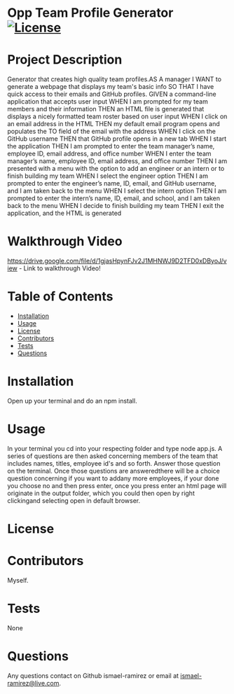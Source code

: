 # **Opp Team Profile Generator**                 [![License](https://img.shields.io/badge/License--blue.svg)](https://opensource.org/licenses/)
  # Project Description
  Generator that creates high quality team profiles.AS A manager
I WANT to generate a webpage that displays my team's basic info
SO THAT I have quick access to their emails and GitHub profiles.
GIVEN a command-line application that accepts user input
WHEN I am prompted for my team members and their information
THEN an HTML file is generated that displays a nicely formatted team roster based on user input
WHEN I click on an email address in the HTML
THEN my default email program opens and populates the TO field of the email with the address
WHEN I click on the GitHub username
THEN that GitHub profile opens in a new tab
WHEN I start the application
THEN I am prompted to enter the team manager’s name, employee ID, email address, and office number
WHEN I enter the team manager’s name, employee ID, email address, and office number
THEN I am presented with a menu with the option to add an engineer or an intern or to finish building my team
WHEN I select the engineer option
THEN I am prompted to enter the engineer’s name, ID, email, and GitHub username, and I am taken back to the menu
WHEN I select the intern option
THEN I am prompted to enter the intern’s name, ID, email, and school, and I am taken back to the menu
WHEN I decide to finish building my team
THEN I exit the application, and the HTML is generated
  # Walkthrough Video
  https://drive.google.com/file/d/1gjasHpynFJv2J1MHNWJ9D2TFD0xDByoJ/view - Link to walkthrough Video!

   # Table of Contents
  * [Installation](#installation)
  * [Usage](#usage)
  * [License](#license)
  * [Contributors](#contributors)
  * [Tests](#tests)
  * [Questions](#questions)
  
  # Installation
  Open up your terminal and do an npm install.
  # Usage
  In your terminal you cd into your respecting folder and type node app.js. A series of questions are then asked concerning members of the team that includes names, titles, employee id's and so forth. Answer those question on the terminal. Once those questions are answeredthere will be a choice question concerning if you want to addany more employees, if your done you choose no and then press enter, once you press enter an html page will originate in the output folder, which you could then open by right clickingand selecting open in default browser. 
  # License
  
  # Contributors
  Myself.
  # Tests
  None
  # Questions
  Any questions contact on Github ismael-ramirez or email at ismael-ramirez@live.com.
